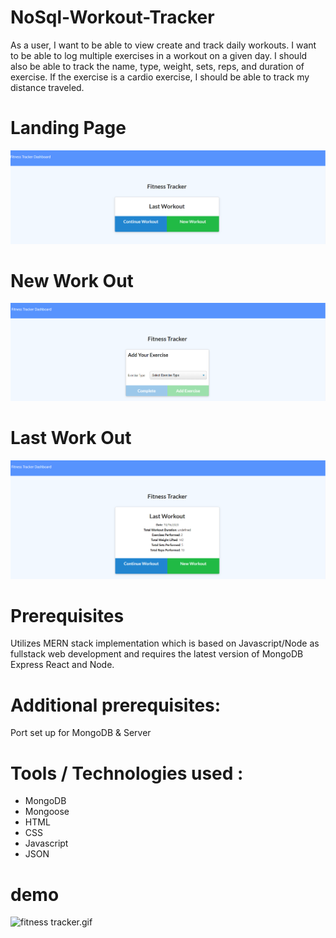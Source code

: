 # NoSql-Workout-Tracker
As a user, I want to be able to view create and track daily workouts. I want to be able to log multiple exercises in a workout on a given day. I should also be able to track the name, type, weight, sets, reps, and duration of exercise. If the exercise is a cardio exercise, I should be able to track my distance traveled.

# Landing Page
![Test Image](public/assets/images/landing%20page.png)

# New Work Out
![Test Image](public/assets/images/newworkout.png)

# Last Work Out
![Test Image](public/assets/images/LASTWORKOUT.png)
# Prerequisites
Utilizes MERN stack implementation which is based on Javascript/Node as fullstack web development and requires the latest version of MongoDB Express React and Node.

# Additional prerequisites:
Port set up for MongoDB & Server

# Tools / Technologies used :
* MongoDB
* Mongoose
* HTML
* CSS
* Javascript
* JSON

# demo
![fitness tracker.gif](https://github.com/sarita87das/NoSql-Workout-Tracker/blob/master/fitness%20tracker%20gif.gif)